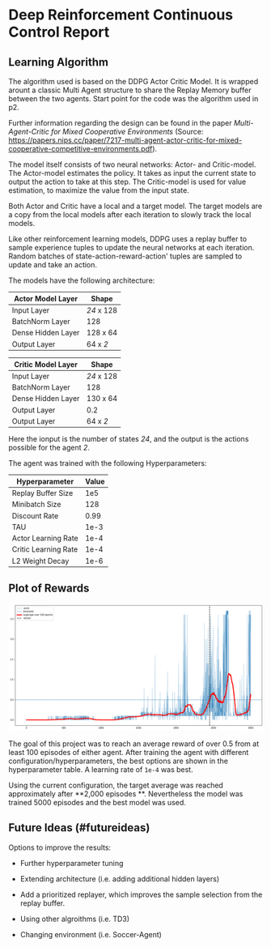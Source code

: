 # Deep Reinforcement Continuous Control Report

## Learning Algorithm <a name="algorithm"></a>
The algorithm used is based on the DDPG Actor Critic Model. It is wrapped arount a classic 
Multi Agent structure to share the Replay Memory buffer between the two agents. Start point for the code was the algorithm used in p2.

Further information regarding the design can be found in the paper _Multi-Agent-Critic for Mixed Cooperative Environments_ 
(Source: https://papers.nips.cc/paper/7217-multi-agent-actor-critic-for-mixed-cooperative-competitive-environments.pdf).

The model itself consists of two neural networks: Actor- and Critic-model. The Actor-model estimates the policy. It takes as input the current state
to output the action to take at this step. The Critic-model is used for value estimation, to maximize the value from the input state.

Both Actor and Critic have a local and a target model. The target models are a copy from the local models after each iteration to slowly track the local models.

Like other reinforcement learning models, DDPG uses a replay buffer to sample experience tuples to update the neural networks at each iteration. 
Random batches of state-action-reward-action' tuples are sampled to update and take an action.

The models have the following architecture:

| Actor Model Layer  | Shape |
| ------------- | ------------- |
| Input Layer | _24_ x 128  |
| BatchNorm Layer  | 128  |
| Dense Hidden Layer  | 128 x 64  |
| Output Layer  | 64 x _2_  |

| Critic Model Layer  | Shape |
| ------------- | ------------- |
| Input Layer | _24_ x 128  |
| BatchNorm Layer  | 128  |
| Dense Hidden Layer  | 130 x 64  |
| Output Layer  | 0.2  |
| Output Layer  | 64 x _2_  |

Here the ionput is the number of states _24_, and the output is the actions possible for the agent _2_.

The agent was trained with the following Hyperparameters:

| Hyperparameter  | Value |
| ------------- | ------------- |
| Replay Buffer Size | 1e5  |
| Minibatch Size  | 128  |
| Discount Rate  | 0.99  |
| TAU  | 1e-3  |
| Actor Learning Rate | 1e-4  |
| Critic Learning Rate | 1e-4  |
| L2 Weight Decay | 1e-6  |

## Plot of Rewards <a name="plot"></a>

![Graph](graph.png)

The goal of this project was to reach an average reward of over 0.5 from at least 100 episodes of either agent.
After training the agent with different configuration/hyperparameters, the best options are shown in the hyperparameter table.
A learning rate of `1e-4` was best.

Using the current configuration, the target average was reached approximately after **2,000 episodes **. 
Nevertheless the model was trained 5000 episodes and the best model was used.

## Future Ideas (#futureideas)

Options to improve the results:
- Further hyperparameter tuning

- Extending architecture (i.e. adding additional hidden layers)

- Add a prioritized replayer, which improves the sample selection from the replay buffer.

- Using other algroithms (i.e. TD3)

- Changing environment (i.e. Soccer-Agent)
